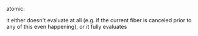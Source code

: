 atomic:

it either doesn't evaluate at all (e.g. if the current fiber is canceled prior to any of this even happening),
or it fully evaluates